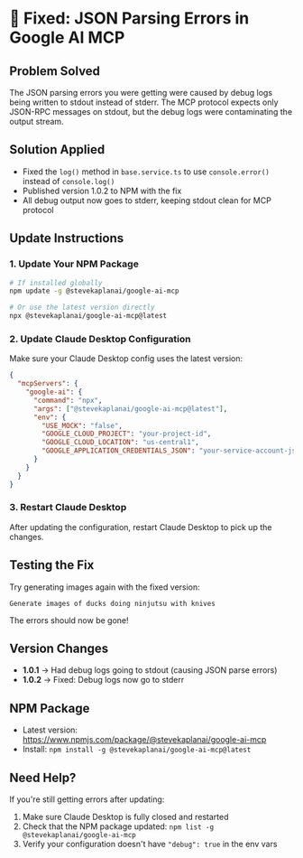 # 🎉 Fixed: JSON Parsing Errors in Google AI MCP

## Problem Solved
The JSON parsing errors you were getting were caused by debug logs being written to stdout instead of stderr. The MCP protocol expects only JSON-RPC messages on stdout, but the debug logs were contaminating the output stream.

## Solution Applied
- Fixed the `log()` method in `base.service.ts` to use `console.error()` instead of `console.log()`
- Published version 1.0.2 to NPM with the fix
- All debug output now goes to stderr, keeping stdout clean for MCP protocol

## Update Instructions

### 1. Update Your NPM Package
```bash
# If installed globally
npm update -g @stevekaplanai/google-ai-mcp

# Or use the latest version directly
npx @stevekaplanai/google-ai-mcp@latest
```

### 2. Update Claude Desktop Configuration
Make sure your Claude Desktop config uses the latest version:

```json
{
  "mcpServers": {
    "google-ai": {
      "command": "npx",
      "args": ["@stevekaplanai/google-ai-mcp@latest"],
      "env": {
        "USE_MOCK": "false",
        "GOOGLE_CLOUD_PROJECT": "your-project-id",
        "GOOGLE_CLOUD_LOCATION": "us-central1",
        "GOOGLE_APPLICATION_CREDENTIALS_JSON": "your-service-account-json"
      }
    }
  }
}
```

### 3. Restart Claude Desktop
After updating the configuration, restart Claude Desktop to pick up the changes.

## Testing the Fix
Try generating images again with the fixed version:

```
Generate images of ducks doing ninjutsu with knives
```

The errors should now be gone!

## Version Changes
- **1.0.1** → Had debug logs going to stdout (causing JSON parse errors)
- **1.0.2** → Fixed: Debug logs now go to stderr

## NPM Package
- Latest version: https://www.npmjs.com/package/@stevekaplanai/google-ai-mcp
- Install: `npm install -g @stevekaplanai/google-ai-mcp@latest`

## Need Help?
If you're still getting errors after updating:
1. Make sure Claude Desktop is fully closed and restarted
2. Check that the NPM package updated: `npm list -g @stevekaplanai/google-ai-mcp`
3. Verify your configuration doesn't have `"debug": true` in the env vars
